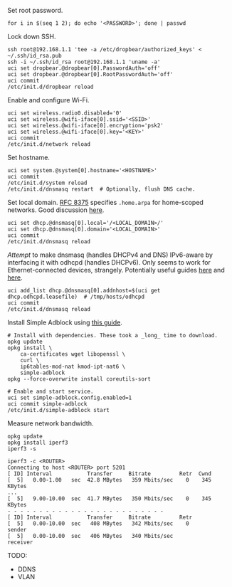 Set root password.


```
for i in $(seq 1 2); do echo '<PASSWORD>'; done | passwd
```

Lock down SSH.

```
ssh root@192.168.1.1 'tee -a /etc/dropbear/authorized_keys' < ~/.ssh/id_rsa.pub
ssh -i ~/.ssh/id_rsa root@192.168.1.1 'uname -a'
uci set dropbear.@dropbear[0].PasswordAuth='off'
uci set dropbear.@dropbear[0].RootPasswordAuth='off'
uci commit
/etc/init.d/dropbear reload
```

Enable and configure Wi-Fi.

```
uci set wireless.radio0.disabled='0'
uci set wireless.@wifi-iface[0].ssid='<SSID>'
uci set wireless.@wifi-iface[0].encryption='psk2'
uci set wireless.@wifi-iface[0].key='<KEY>'
uci commit
/etc/init.d/network reload
```

Set hostname.

```
uci set system.@system[0].hostname='<HOSTNAME>'
uci commit
/etc/init.d/system reload
/etc/init.d/dnsmasq restart  # Optionally, flush DNS cache.
```

Set local domain. [RFC 8375](https://tools.ietf.org/html/rfc8375) specifies `.home.arpa` for home-scoped networks. Good discussion [here](https://unix.stackexchange.com/a/92517).

```
uci set dhcp.@dnsmasq[0].local='/<LOCAL_DOMAIN>/'
uci set dhcp.@dnsmasq[0].domain='<LOCAL_DOMAIN>'
uci commit
/etc/init.d/dnsmasq reload
```

_Attempt_ to make dnsmasq (handles DHCPv4 and DNS) IPv6-aware by interfacing it with odhcpd (handles DHCPv6). Only seems to work for Ethernet-connected devices, strangely. Potentially useful guides [here](https://superuser.com/a/1248857) and [here](https://openwrt.org/docs/guide-user/network/ipv6/ipv6.dns).

```
uci add_list dhcp.@dnsmasq[0].addnhost=$(uci get dhcp.odhcpd.leasefile)  # /tmp/hosts/odhcpd
uci commit
/etc/init.d/dnsmasq reload
```

Install Simple Adblock using [this guide](https://github.com/openwrt/packages/blob/master/net/simple-adblock/files/README.md).

```
# Install with dependencies. These took a _long_ time to download.
opkg update
opkg install \
    ca-certificates wget libopenssl \
    curl \
    ip6tables-mod-nat kmod-ipt-nat6 \
    simple-adblock
opkg --force-overwrite install coreutils-sort

# Enable and start service.
uci set simple-adblock.config.enabled=1
uci commit simple-adblock
/etc/init.d/simple-adblock start
```

Measure network bandwidth.

```
opkg update
opkg install iperf3
iperf3 -s

iperf3 -c <ROUTER>
Connecting to host <ROUTER> port 5201
[ ID] Interval           Transfer     Bitrate         Retr  Cwnd
[  5]   0.00-1.00   sec  42.8 MBytes   359 Mbits/sec    0    345 KBytes
...
[  5]   9.00-10.00  sec  41.7 MBytes   350 Mbits/sec    0    345 KBytes
- - - - - - - - - - - - - - - - - - - - - - - - -
[ ID] Interval           Transfer     Bitrate         Retr
[  5]   0.00-10.00  sec   408 MBytes   342 Mbits/sec    0             sender
[  5]   0.00-10.00  sec   406 MBytes   340 Mbits/sec                  receiver
```

TODO:
- DDNS
- VLAN
